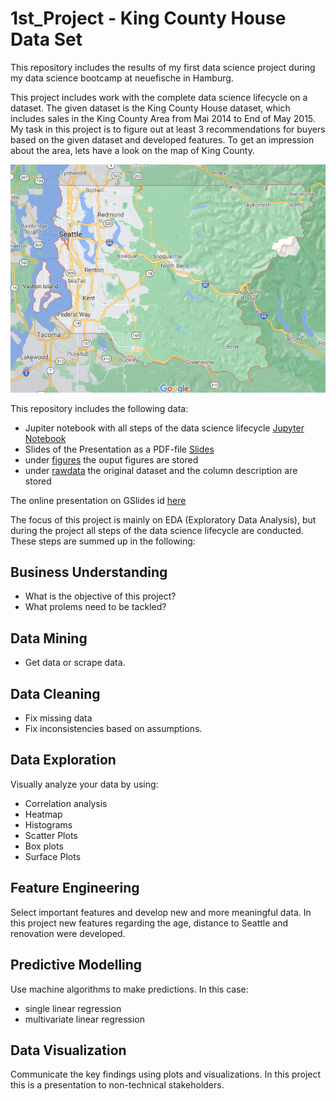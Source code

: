 # 1st_Project - King County House Data Set
This repository includes the results of my first data science project during my data science bootcamp at neuefische in Hamburg. 

This project includes work with the complete data science lifecycle on a dataset. The given dataset is the King County House dataset, which includes sales in the King County Area from Mai 2014 to End of May 2015. My task in this project is to figure out at least 3 recommendations for buyers based on the given dataset and developed features. To get an impression about the area, lets have a look on the map of King County.

![Map of King County](figures/king_county.png)

This repository includes the following data:
- Jupiter notebook with all steps of the data science lifecycle [Jupyter Notebook](First_Project_King_County_Housing_Prices.ipynb)
- Slides of the Presentation as a PDF-file [Slides](1st_Project_King_County_Houses_Slides.pdf)
- under [figures](figures) the ouput figures are stored 
- under [rawdata](rawdata) the original dataset and the column description are stored

The online presentation on GSlides id [here](https://docs.google.com/presentation/d/1chOp8RtzKma1fxankIJmB3cIftoIgIjdNbuErxfaEFQ/edit?usp=sharing)

The focus of this project is mainly on EDA (Exploratory Data Analysis), but during the project all steps of the data science lifecycle are conducted. These steps are summed up in the following:

## Business Understanding
- What is the objective of this project?
- What prolems need to be tackled?

## Data Mining
- Get data or scrape data.

## Data Cleaning
- Fix missing data
- Fix inconsistencies based on assumptions. 

## Data Exploration
Visually analyze your data by using:
- Correlation analysis
- Heatmap
- Histograms
- Scatter Plots
- Box plots
- Surface Plots

## Feature Engineering
Select important features and develop new and more meaningful data.
In this project new features regarding the age, distance to Seattle and renovation were developed. 

## Predictive Modelling
Use machine algorithms to make predictions. In this case: 
- single linear regression
- multivariate linear regression

## Data Visualization
Communicate the key findings using plots and visualizations.
In this project this is a presentation to non-technical stakeholders. 